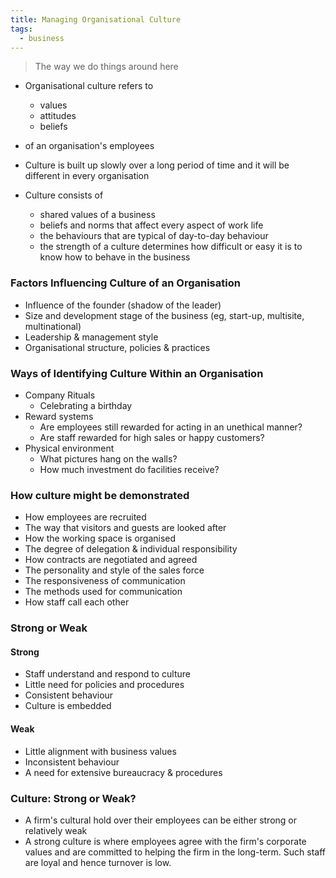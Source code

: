 ```yaml
---
title: Managing Organisational Culture
tags:
  - business
---
```

> The way we do things around here

- Organisational culture refers to
	- values
	- attitudes
	- beliefs
- of an organisation's employees
- Culture is built up slowly over a long period of time and it will be different in every organisation

- Culture consists of
	- shared values of a business
	- beliefs and norms that affect every aspect of work life
	- the behaviours that are typical of day-to-day behaviour
	- the strength of a culture determines how difficult or easy it is to know how to behave in the business
### Factors Influencing Culture of an Organisation

- Influence of the founder (shadow of the leader)
- Size and development stage of the business (eg, start-up, multisite, multinational)
- Leadership & management style
- Organisational structure, policies & practices
### Ways of Identifying Culture Within an Organisation

- Company Rituals
	- Celebrating a birthday
- Reward systems
	- Are employees still rewarded for acting in an unethical manner?
	- Are staff rewarded for high sales or happy customers?
- Physical environment
	- What pictures hang on the walls?
	- How much investment do facilities receive?
### How culture might be demonstrated

- How employees are recruited
- The way that visitors and guests are looked after
- How the working space is organised
- The degree of delegation & individual responsibility
- How contracts are negotiated and agreed
- The personality and style of the sales force
- The responsiveness of communication
- The methods used for communication
- How staff call each other

### Strong or Weak

#### Strong

- Staff understand and respond to culture
- Little need for policies and procedures
- Consistent behaviour
- Culture is embedded

#### Weak

- Little alignment with business values
- Inconsistent behaviour
- A need for extensive bureaucracy & procedures

### Culture: Strong or Weak?

- A firm's cultural hold over their employees can be either strong or relatively weak
- A strong culture is where employees agree with the firm's corporate values and are committed to helping the firm in the long-term. Such staff are loyal and hence turnover is low.


